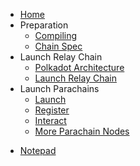 <!-- docs/_sidebar.md -->

- [Home](/)
- Preparation
  - [Compiling](1-prep/1-compiling.md)
  - [Chain Spec](1-prep/2-chain-spec.md)
- Launch Relay Chain
  - [Polkadot Architecture](2-relay-chain/1-architecture.md)
  - [Launch Relay Chain](2-relay-chain/2-launch.md)
- Launch Parachains
  - [Launch](3-parachains/1-launch.md)
  - [Register](3-parachains/2-register.md)
  - [Interact](3-parachains/3-interact.md)
  - [More Parachain Nodes](3-parachains/4-more-nodes.md)
<!-- - Cross Chain Transfers -->
<!--  - [Downward Transfers](4-cross-chain/1-downward.md) -->
<!--  - [Upward Transfers](4-cross-chain/2-upward.md) -->
<!--  - [Lateral Transfers](4-cross-chain/3-lateral.md) -->
<!-- - Develop Parachains
<!--  - [Parachain Template Overview](5-develop/1-template-overview.md) -->
<!--  - [External Pallet](5-develop/2-external-pallet.md) -->
<!--  - [Template Pallet](5-develop/3-template-pallet.md) -->
<!--  - [Sending Messages](5-develop/4-sending-messages.md) -->
<!--  - [Receiving Messages](5-develop/5-receiving-messages.md) -->
- [Notepad](embedded-notes.md)
